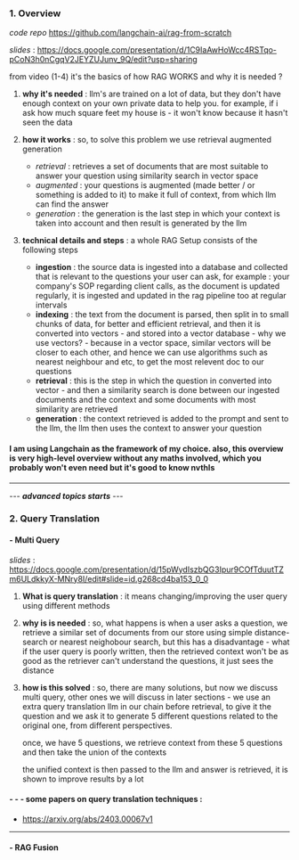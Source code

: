 

### 1. Overview 

*code repo* https://github.com/langchain-ai/rag-from-scratch

*slides* : https://docs.google.com/presentation/d/1C9IaAwHoWcc4RSTqo-pCoN3h0nCgqV2JEYZUJunv_9Q/edit?usp=sharing

from video (1-4) it's the basics of how RAG WORKS and why it is needed ?

1. **why it's needed** : llm's are trained on a lot of data, but they don't have enough context on your own private data to help you. for example, if i ask how much square feet my house is - it won't know because it hasn't seen the data
2. **how it works** : so, to solve this problem we use retrieval augmented generation 
    - *retrieval* : retrieves a set of documents that are most suitable to answer your question using similarity search in vector space
    - *augmented* : your questions is augmented (made better / or something is added to it) to make it full of context, from which llm can find the answer
    - *generation* : the generation is the last step in which your context is taken into account and then result is generated by the llm
      
3. **technical details and steps** : a whole RAG Setup consists of the following steps
   - **ingestion** : the source data is ingested into a database and collected that is relevant to the questions your user can ask, for example : your company's SOP regarding client calls, as the document is updated regularly, it is ingested and updated in the rag pipeline too at regular intervals
   - **indexing** : the text from the document is parsed, then split in to small chunks of data, for better and efficient retrieval, and then it is converted into vectors - and stored into a vector database - why we use vectors?  - because in a vector space, similar vectors will be closer to each other, and hence we can use algorithms such as nearest neighbour and etc, to get the most relevent doc to our questions
   - **retrieval** : this is the step in which the question in converted into vector - and then a similarity search is done between our ingested documents and the context and some documents with most similarity are retrieved
   - **generation** : the context retrieved is added to the prompt and sent to the llm, the llm then uses the context to answer your question

#### I am using Langchain as the framework of my choice. also, this overview is very high-level overview without any maths involved, which you probably won't even need but it's good to know nvthls

---


  --- ***advanced topics starts*** --- 

### 2. Query Translation

#### - Multi Query

*slides* : https://docs.google.com/presentation/d/15pWydIszbQG3Ipur9COfTduutTZm6ULdkkyX-MNry8I/edit#slide=id.g268cd4ba153_0_0


1. **What is query translation** : it means changing/improving the user query using different methods
2. **why is is needed** : so, what happens is when a user asks a question, we retrieve a similar set of documents from our store using simple distance-search or nearest neighobour search, but this has a disadvantage - what if the user query is poorly written, then the retrieved context won't be as good as the retriever can't understand the questions, it just sees the distance
3. **how is this solved** : so, there are many solutions, but now we discuss multi query, other ones we will discuss in later sections - we use an extra query translation llm in our chain before retrieval, to give it the question and we ask it to generate 5 different questions related to the original one, from different perspectives. 
   
   once, we have 5 questions, we retrieve context from these 5 questions and then take the union of the contexts
   
   the unified context is then passed to the llm and answer is retrieved, it is shown to improve results by a lot

####  - - - some papers on query translation techniques :

- https://arxiv.org/abs/2403.00067v1

---

#### - RAG Fusion

